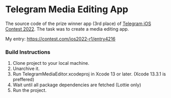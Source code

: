# Telegram Media Editing App

The source code of the prize winner app (3rd place) of [Telegram iOS Contest 2022](https://contest.com/docs/iOS-Oct22-Round1). The task was to create a media editing app.

My entry: https://contest.com/ios2022-r1/entry4216

### Build Instructions
1. Clone project to your local machine.
2. Unarchive it.
3. Run TelegramMediaEditor.xcodeproj in Xcode 13 or later. (Xcode 13.3.1 is preffered)
4. Wait until all package dependencies are fetched (Lottie only)
5. Run the project.
